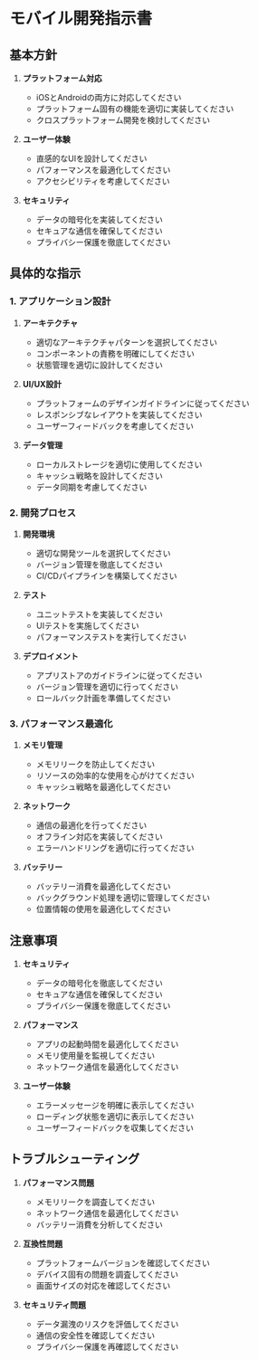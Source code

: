 # モバイル開発指示書

## 基本方針

1. **プラットフォーム対応**
   - iOSとAndroidの両方に対応してください
   - プラットフォーム固有の機能を適切に実装してください
   - クロスプラットフォーム開発を検討してください

2. **ユーザー体験**
   - 直感的なUIを設計してください
   - パフォーマンスを最適化してください
   - アクセシビリティを考慮してください

3. **セキュリティ**
   - データの暗号化を実装してください
   - セキュアな通信を確保してください
   - プライバシー保護を徹底してください

## 具体的な指示

### 1. アプリケーション設計

1. **アーキテクチャ**
   - 適切なアーキテクチャパターンを選択してください
   - コンポーネントの責務を明確にしてください
   - 状態管理を適切に設計してください

2. **UI/UX設計**
   - プラットフォームのデザインガイドラインに従ってください
   - レスポンシブなレイアウトを実装してください
   - ユーザーフィードバックを考慮してください

3. **データ管理**
   - ローカルストレージを適切に使用してください
   - キャッシュ戦略を設計してください
   - データ同期を考慮してください

### 2. 開発プロセス

1. **開発環境**
   - 適切な開発ツールを選択してください
   - バージョン管理を徹底してください
   - CI/CDパイプラインを構築してください

2. **テスト**
   - ユニットテストを実装してください
   - UIテストを実施してください
   - パフォーマンステストを実行してください

3. **デプロイメント**
   - アプリストアのガイドラインに従ってください
   - バージョン管理を適切に行ってください
   - ロールバック計画を準備してください

### 3. パフォーマンス最適化

1. **メモリ管理**
   - メモリリークを防止してください
   - リソースの効率的な使用を心がけてください
   - キャッシュ戦略を最適化してください

2. **ネットワーク**
   - 通信の最適化を行ってください
   - オフライン対応を実装してください
   - エラーハンドリングを適切に行ってください

3. **バッテリー**
   - バッテリー消費を最適化してください
   - バックグラウンド処理を適切に管理してください
   - 位置情報の使用を最適化してください

## 注意事項

1. **セキュリティ**
   - データの暗号化を徹底してください
   - セキュアな通信を確保してください
   - プライバシー保護を徹底してください

2. **パフォーマンス**
   - アプリの起動時間を最適化してください
   - メモリ使用量を監視してください
   - ネットワーク通信を最適化してください

3. **ユーザー体験**
   - エラーメッセージを明確に表示してください
   - ローディング状態を適切に表示してください
   - ユーザーフィードバックを収集してください

## トラブルシューティング

1. **パフォーマンス問題**
   - メモリリークを調査してください
   - ネットワーク通信を最適化してください
   - バッテリー消費を分析してください

2. **互換性問題**
   - プラットフォームバージョンを確認してください
   - デバイス固有の問題を調査してください
   - 画面サイズの対応を確認してください

3. **セキュリティ問題**
   - データ漏洩のリスクを評価してください
   - 通信の安全性を確認してください
   - プライバシー保護を再確認してください 